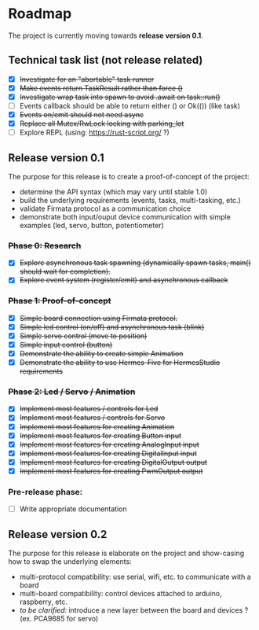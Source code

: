 # Roadmap

The project is currently moving towards **release version 0.1**.

## Technical task list (not release related)

- [X] ~~Investigate for an "abortable" task runner~~
- [X] ~~Make events return TaskResult rather than force ()~~
- [X] ~~Investigate wrap task into spawn to avoid .await on task::run()~~
- [ ] Events callback should be able to return either () or Ok(()) (like task)
- [X] ~~Events on/emit should not need async~~
- [X] ~~Replace all Mutex/RwLock locking with parking_lot~~
- [ ] Explore REPL (using: https://rust-script.org/ ?)

## Release version 0.1

The purpose for this release is to create a proof-of-concept of the project:

- determine the API syntax (which may vary until stable 1.0)
- build the underlying requirements (events, tasks, multi-tasking, etc.)
- validate Firmata protocol as a communication choice
- demonstrate both input/ouput device communication with simple examples (led, servo, button, potentiometer)

### ~~Phase 0: Research~~

- [X] ~~Explore asynchronous task spawning (dynamically spawn tasks, main() should wait for completion).~~
- [X] ~~Explore event system (register/emit) and asynchronous callback~~

### ~~Phase 1: Proof-of-concept~~

- [X] ~~Simple board connection using Firmata protocol.~~
- [X] ~~Simple led control (on/off) and asynchronous task (blink)~~
- [X] ~~Simple servo control (move to position)~~
- [X] ~~Simple input control (button)~~
- [X] ~~Demonstrate the ability to create simple Animation~~
- [X] ~~Demonstrate the ability to use Hermes-Five for HermesStudio requirements~~

### ~~Phase 2: Led / Servo / Animation~~

- [X] ~~Implement most features / controls for Led~~
- [X] ~~Implement most features / controls for Servo~~
- [X] ~~Implement most features for creating Animation~~
- [X] ~~Implement most features for creating Button input~~
- [X] ~~Implement most features for creating AnalogInput input~~
- [X] ~~Implement most features for creating DigitalInput input~~
- [X] ~~Implement most features for creating DigitalOutput output~~
- [X] ~~Implement most features for creating PwmOutput output~~

### Pre-release phase:

- [ ] Write appropriate documentation

## Release version 0.2

The purpose for this release is elaborate on the project and show-casing how to swap the underlying elements:

- multi-protocol compatibility: use serial, wifi, etc. to communicate with a board
- multi-board compatibility: control devices attached to arduino, raspberry, etc.
- *to be clarified:* introduce a new layer between the board and devices ? (ex. PCA9685 for servo)
